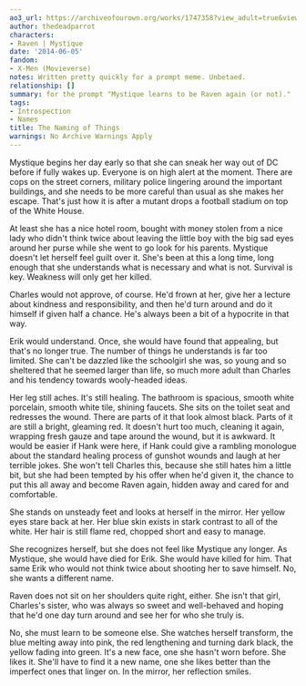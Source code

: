 ```yaml
---
ao3_url: https://archiveofourown.org/works/1747358?view_adult=true&view_full_work=true
author: thedeadparrot
characters:
- Raven | Mystique
date: '2014-06-05'
fandom:
- X-Men (Movieverse)
notes: Written pretty quickly for a prompt meme. Unbetaed.
relationship: []
summary: for the prompt "Mystique learns to be Raven again (or not)."
tags:
- Introspection
- Names
title: The Naming of Things
warnings: No Archive Warnings Apply
---
```


Mystique begins her day early so that she can sneak her way out of DC before if fully wakes up. Everyone is on high alert at the moment. There are cops on the street corners, military police lingering around the important buildings, and she needs to be more careful than usual as she makes her escape. That's just how it is after a mutant drops a football stadium on top of the White House.

At least she has a nice hotel room, bought with money stolen from a nice lady who didn't think twice about leaving the little boy with the big sad eyes around her purse while she went to go look for his parents. Mystique doesn't let herself feel guilt over it. She's been at this a long time, long enough that she understands what is necessary and what is not. Survival is key. Weakness will only get her killed.

Charles would not approve, of course. He'd frown at her, give her a lecture about kindness and responsibility, and then he'd turn around and do it himself if given half a chance. He's always been a bit of a hypocrite in that way.

Erik would understand. Once, she would have found that appealing, but that's no longer true. The number of things he understands is far too limited. She can't be dazzled like the schoolgirl she was, so young and so sheltered that he seemed larger than life, so much more adult than Charles and his tendency towards wooly-headed ideas.

Her leg still aches. It's still healing. The bathroom is spacious, smooth white porcelain, smooth white tile, shining faucets. She sits on the toilet seat and redresses the wound. There are parts of it that look almost black. Parts of it are still a bright, gleaming red. It doesn't hurt too much, cleaning it again, wrapping fresh gauze and tape around the wound, but it is awkward. It would be easier if Hank were here, if Hank could give a rambling monologue about the standard healing process of gunshot wounds and laugh at her terrible jokes. She won't tell Charles this, because she still hates him a little bit, but she had been tempted by his offer when he'd given it, the chance to put this all away and become Raven again, hidden away and cared for and comfortable.

She stands on unsteady feet and looks at herself in the mirror. Her yellow eyes stare back at her. Her blue skin exists in stark contrast to all of the white. Her hair is still flame red, chopped short and easy to manage.

She recognizes herself, but she does not feel like Mystique any longer. As Mystique, she would have died for Erik. She would have killed for him. That same Erik who would not think twice about shooting her to save himself. No, she wants a different name.

Raven does not sit on her shoulders quite right, either. She isn't that girl, Charles's sister, who was always so sweet and well-behaved and hoping that he'd one day turn around and see her for who she truly is.

No, she must learn to be someone else. She watches herself transform, the blue melting away into pink, the red lengthening and turning dark black, the yellow fading into green. It's a new face, one she hasn't worn before. She likes it. She'll have to find it a new name, one she likes better than the imperfect ones that linger on. In the mirror, her reflection smiles.